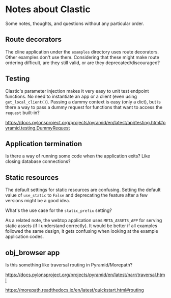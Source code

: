 # Notes about Clastic

Some notes, thoughts, and questions without any particular order.

## Route decorators

The cline application under the `examples` directory uses route decorators.
Other examples don't use them.
Considering that these might make route ordering difficult,
are they still valid, or are they deprecated/discouraged?


## Testing

Clastic's parameter injection makes it very easy
to unit test endpoint functions.
No need to instantiate an app or a client (even using `get_local_client()`).
Passing a dummy context is easy (only a dict),
but is there a way to pass a dummy request for functions
that want to access the `request` built-in?

https://docs.pylonsproject.org/projects/pyramid/en/latest/api/testing.html#pyramid.testing.DummyRequest


## Application termination

Is there a way of running some code when the application exits?
Like closing database connections?


## Static resources

The default settings for static resources are confusing.
Setting the default value of `use_static` to `False`
and deprecating the feature after a few versions might be a good idea.

What's the use case for the `static_prefix` setting?

As a related note,
the webtop application uses `META_ASSETS_APP` for serving static assets
(if I understand correctly).
It would be better if all examples followed the same design,
it gets confusing when looking at the example application codes.


## obj_browser app

Is this something like traversal routing in Pyramid/Morepath?

https://docs.pylonsproject.org/projects/pyramid/en/latest/narr/traversal.html

https://morepath.readthedocs.io/en/latest/quickstart.html#routing
